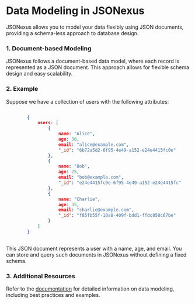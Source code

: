 # Data Modeling in JSONexus

JSONexus allows you to model your data flexibly using JSON documents, providing a schema-less approach to database design.

### 1. Document-based Modeling

JSONexus follows a document-based data model, where each record is represented as a JSON document. This approach allows for flexible schema design and easy scalability.

### 2. Example

Suppose we have a collection of users with the following attributes:

```json

        {
            users: [
                {
                    name: "Alice",
                    age: 30,
                    email: "alice@example.com",
                    "_id": "6b72a5d2-6f95-4e49-a152-e24e4415fc0e"
                },
                {
                    name: "Bob",
                    age: 25,
                    email: "bob@example.com",
                    "_id": "e24e4415fc0e-6f95-4e49-a152-e24e4415fc"
                },
                {
                    name: "Charlie",
                    age: 35,
                    email: "charlie@example.com",
                    "_id": "f85fb55f-10a8-409f-bdd1-ffdc850c67be"
                }
            ]
        }
    
```

This JSON document represents a user with a name, age, and email. You can store and query such documents in JSONexus without defining a fixed schema.

### 3. Additional Resources

Refer to the [documentation](./) for detailed information on data modeling, including best practices and examples.
